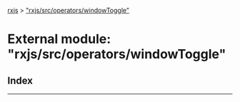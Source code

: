 [rxjs](../README.md) > ["rxjs/src/operators/windowToggle"](../modules/_rxjs_src_operators_windowtoggle_.md)

# External module: "rxjs/src/operators/windowToggle"

## Index

---

